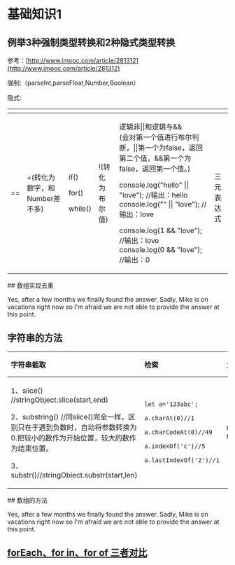 # 基础知识1

## 例举3种强制类型转换和2种隐式类型转换

参考：[http://www.imooc.com/article/281312](http://www.imooc.com/article/281312)

强制:（parseInt,parseFloat,Number,Boolean）

隐式: 

<table>
  <thead>
    <tr>
      <th style="text-align:left"></th>
      <th style="text-align:left"></th>
      <th style="text-align:left"></th>
      <th style="text-align:left"></th>
      <th style="text-align:left"></th>
      <th style="text-align:left"></th>
    </tr>
  </thead>
  <tbody>
    <tr>
      <td style="text-align:left">==</td>
      <td style="text-align:left">+(&#x8F6C;&#x5316;&#x4E3A;&#x6570;&#x5B57;&#xFF0C;&#x548C;Number&#x5DEE;&#x4E0D;&#x591A;)</td>
      <td
      style="text-align:left">
        <p>if()</p>
        <p>for()</p>
        <p>while()</p>
        </td>
        <td style="text-align:left">!(&#x8F6C;&#x5316;&#x4E3A;&#x5E03;&#x5C14;&#x503C;)</td>
        <td style="text-align:left">
          <p></p>
          <p>&#x903B;&#x8F91;&#x975E;||&#x548C;&#x903B;&#x8F91;&#x4E0E;&amp;&amp;
            <br
            />(&#x4F1A;&#x5BF9;&#x7B2C;&#x4E00;&#x4E2A;&#x503C;&#x8FDB;&#x884C;&#x5E03;&#x5C14;&#x5224;&#x65AD;&#xFF0C;||&#x7B2C;&#x4E00;&#x4E2A;&#x4E3A;false&#xFF0C;&#x8FD4;&#x56DE;&#x7B2C;&#x4E8C;&#x4E2A;&#x503C;&#xFF0C;&amp;&amp;&#x7B2C;&#x4E00;&#x4E2A;&#x4E3A;false&#xFF0C;&#x8FD4;&#x56DE;&#x7B2C;&#x4E00;&#x4E2A;&#x503C;&#x3002;)</p>
          <p>console.log(&quot;hello&quot; || &quot;love&quot;); //&#x8F93;&#x51FA;&#xFF1A;hello
            <br
            />console.log(&quot;&quot; || &quot;love&quot;); //&#x8F93;&#x51FA;&#xFF1A;love</p>
          <p>console.log(1 &amp;&amp; &quot;love&quot;); //&#x8F93;&#x51FA;&#xFF1A;love
            <br
            />console.log(0 &amp;&amp; &quot;love&quot;); //&#x8F93;&#x51FA;&#xFF1A;0</p>
        </td>
        <td style="text-align:left">
          <p></p>
          <p>
            <br />&#x4E09;&#x5143;&#x8868;&#x8FBE;&#x5F0F;</p>
        </td>
    </tr>
  </tbody>
</table>## 数组实现去重

Yes, after a few months we finally found the answer. Sadly, Mike is on vacations right now so I'm afraid we are not able to provide the answer at this point.

## 字符串的方法

<table>
  <thead>
    <tr>
      <th style="text-align:left">&#x5B57;&#x7B26;&#x4E32;&#x622A;&#x53D6;</th>
      <th style="text-align:left">&#x68C0;&#x7D22;</th>
      <th style="text-align:left">&#x5927;&#x5C0F;&#x5199;</th>
      <th style="text-align:left">&#x5B57;&#x7B26;&#x4E32;&#x5BF9;&#x8C61;&#x7684;&#x65B9;&#x6CD5;</th>
    </tr>
  </thead>
  <tbody>
    <tr>
      <td style="text-align:left">
        <p>1&#x3001;slice() //stringObject.slice(start,end)</p>
        <p>2&#x3001;substring() //&#x540C;slice()&#x5B8C;&#x5168;&#x4E00;&#x6837;&#xFF0C;&#x533A;&#x522B;&#x53EA;&#x5728;&#x4E8E;&#x9047;&#x5230;&#x8D1F;&#x6570;&#x65F6;&#xFF0C;&#x81EA;&#x52A8;&#x5C06;&#x53C2;&#x6570;&#x8F6C;&#x6362;&#x4E3A;0.&#x628A;&#x8F83;&#x5C0F;&#x7684;&#x6570;&#x4F5C;&#x4E3A;&#x5F00;&#x59CB;&#x4F4D;&#x7F6E;&#xFF0C;&#x8F83;&#x5927;&#x7684;&#x6570;&#x4F5C;&#x4E3A;&#x7ED3;&#x675F;&#x4F4D;&#x7F6E;&#x3002;</p>
        <p>3&#x3001;substr()//stringObiect.substr(start,len)</p>
      </td>
      <td style="text-align:left">
        <p><code>let a=&apos;123abc&apos;;</code>
        </p>
        <p><code>a.charAt(0)//1</code>
        </p>
        <p><code>a.charCodeAt(0)//49</code>
        </p>
        <p><code>a.indexOf(&apos;c&apos;)//5</code>
        </p>
        <p><code>a.lastIndexOf(&apos;2&apos;)//1</code>
        </p>
      </td>
      <td style="text-align:left">toUpperCase()
        <br />toLowerCase()</td>
      <td style="text-align:left">
        <p>split() //&#x53D8;&#x6210;&#x6570;&#x7EC4;</p>
        <p>replace()</p>
      </td>
    </tr>
  </tbody>
</table>## 数组的方法

Yes, after a few months we finally found the answer. Sadly, Mike is on vacations right now so I'm afraid we are not able to provide the answer at this point.

## [forEach、for in、for of 三者对比](https://www.cnblogs.com/theblogs/p/10520590.html)



